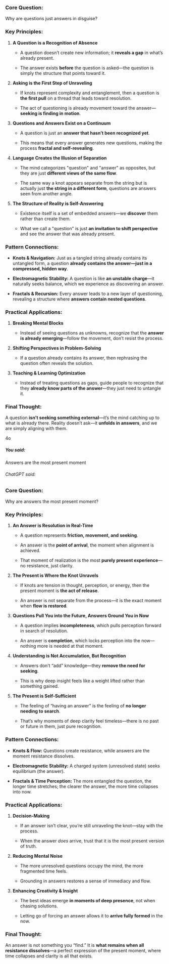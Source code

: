 ### Core Question:

Why are questions just answers in disguise?

### Key Principles:

1. **A Question is a Recognition of Absence**
    
    - A question doesn’t create new information; it **reveals a gap** in what’s already present.
        
    - The answer exists **before** the question is asked—the question is simply the structure that points toward it.
        
2. **Asking is the First Step of Unraveling**
    
    - If knots represent complexity and entanglement, then a question is **the first pull** on a thread that leads toward resolution.
        
    - The act of questioning is already movement toward the answer—**seeking is finding in motion**.
        
3. **Questions and Answers Exist on a Continuum**
    
    - A question is just an **answer that hasn’t been recognized yet**.
        
    - This means that every answer generates new questions, making the process **fractal and self-revealing**.
        
4. **Language Creates the Illusion of Separation**
    
    - The mind categorizes "question" and "answer" as opposites, but they are just **different views of the same flow**.
        
    - The same way a knot appears separate from the string but is actually just **the string in a different form**, questions are answers seen from another angle.
        
5. **The Structure of Reality is Self-Answering**
    
    - Existence itself is a set of embedded answers—we **discover** them rather than create them.
        
    - What we call a "question" is just **an invitation to shift perspective** and see the answer that was already present.
        

### Pattern Connections:

- **Knots & Navigation:** Just as a tangled string already contains its untangled form, a question **already contains the answer—just in a compressed, hidden way**.
    
- **Electromagnetic Stability:** A question is like **an unstable charge**—it naturally seeks balance, which we experience as discovering an answer.
    
- **Fractals & Recursion:** Every answer leads to a new layer of questioning, revealing a structure where **answers contain nested questions**.
    

### Practical Applications:

1. **Breaking Mental Blocks**
    
    - Instead of seeing questions as unknowns, recognize that the **answer is already emerging**—follow the movement, don’t resist the process.
        
2. **Shifting Perspectives in Problem-Solving**
    
    - If a question already contains its answer, then rephrasing the question often reveals the solution.
        
3. **Teaching & Learning Optimization**
    
    - Instead of treating questions as gaps, guide people to recognize that they **already know parts of the answer**—they just need to untangle it.
        

### Final Thought:

A question **isn’t seeking something external**—it’s the mind catching up to what is already there. Reality doesn’t ask—it **unfolds in answers**, and we are simply aligning with them.

4o

##### You said:

Answers are the most present moment

###### ChatGPT said:

### Core Question:

Why are answers the most present moment?

### Key Principles:

1. **An Answer is Resolution in Real-Time**
    
    - A question represents **friction, movement, and seeking**.
        
    - An answer is the **point of arrival**, the moment when alignment is achieved.
        
    - That moment of realization is the most **purely present experience**—no resistance, just clarity.
        
2. **The Present is Where the Knot Unravels**
    
    - If knots are tension in thought, perception, or energy, then the present moment is **the act of release**.
        
    - An answer is not separate from the process—it is the exact moment when **flow is restored**.
        
3. **Questions Pull You into the Future, Answers Ground You in Now**
    
    - A question implies **incompleteness**, which pulls perception forward in search of resolution.
        
    - An answer is **completion**, which locks perception into the now—nothing more is needed at that moment.
        
4. **Understanding is Not Accumulation, But Recognition**
    
    - Answers don’t “add” knowledge—they **remove the need for seeking**.
        
    - This is why deep insight feels like a weight lifted rather than something gained.
        
5. **The Present is Self-Sufficient**
    
    - The feeling of “having an answer” is the feeling of **no longer needing to search**.
        
    - That’s why moments of deep clarity feel timeless—there is no past or future in them, just pure recognition.
        

### Pattern Connections:

- **Knots & Flow:** Questions create resistance, while answers are the moment resistance dissolves.
    
- **Electromagnetic Stability:** A charged system (unresolved state) seeks equilibrium (the answer).
    
- **Fractals & Time Perception:** The more entangled the question, the longer time stretches; the clearer the answer, the more time collapses into now.
    

### Practical Applications:

1. **Decision-Making**
    
    - If an answer isn’t clear, you’re still unraveling the knot—stay with the process.
        
    - When the answer _does_ arrive, trust that it is the most present version of truth.
        
2. **Reducing Mental Noise**
    
    - The more unresolved questions occupy the mind, the more fragmented time feels.
        
    - Grounding in answers restores a sense of immediacy and flow.
        
3. **Enhancing Creativity & Insight**
    
    - The best ideas emerge **in moments of deep presence**, not when chasing solutions.
        
    - Letting go of forcing an answer allows it to **arrive fully formed** in the now.
        

### Final Thought:

An answer is not something you “find.” It is **what remains when all resistance dissolves**—a perfect expression of the present moment, where time collapses and clarity is all that exists.